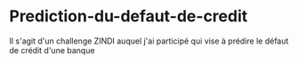 # Prediction-du-defaut-de-credit
Il s'agit d'un challenge ZINDI  auquel j'ai participé qui vise à prédire le défaut de crédit d'une banque
